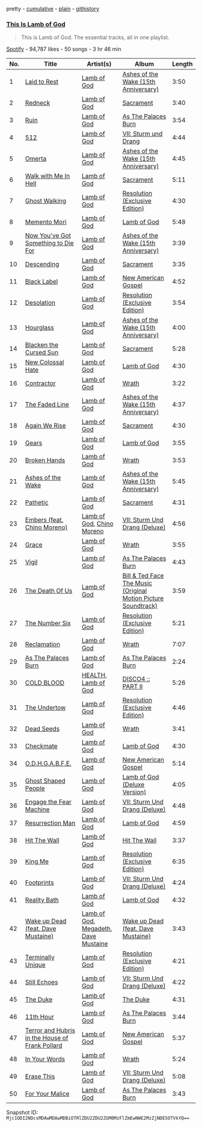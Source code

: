 pretty - [cumulative](/playlists/cumulative/37i9dQZF1DZ06evO2aV0uA.md) - [plain](/playlists/plain/37i9dQZF1DZ06evO2aV0uA) - [githistory](https://github.githistory.xyz/mackorone/spotify-playlist-archive/blob/main/playlists/plain/37i9dQZF1DZ06evO2aV0uA)

### [This Is Lamb of God](https://open.spotify.com/playlist/37i9dQZF1DZ06evO2aV0uA)

> This is Lamb of God\. The essential tracks, all in one playlist.

[Spotify](https://open.spotify.com/user/spotify) - 94,787 likes - 50 songs - 3 hr 46 min

| No. | Title | Artist(s) | Album | Length |
|---|---|---|---|---|
| 1 | [Laid to Rest](https://open.spotify.com/track/1yc53HK08sDab7PDFgnLWk) | [Lamb of God](https://open.spotify.com/artist/3JFsVIxOn7STeilPICkkB2) | [Ashes of the Wake \(15th Anniversary\)](https://open.spotify.com/album/3ffdUrEvCQJX6mn2ZTq93m) | 3:50 |
| 2 | [Redneck](https://open.spotify.com/track/04EtBLFIxbcVt9NdYgcrpF) | [Lamb of God](https://open.spotify.com/artist/3JFsVIxOn7STeilPICkkB2) | [Sacrament](https://open.spotify.com/album/1cikCss5SRQLrIAmpyHoVw) | 3:40 |
| 3 | [Ruin](https://open.spotify.com/track/3WeWaUyTww9gLKmimlwm5w) | [Lamb of God](https://open.spotify.com/artist/3JFsVIxOn7STeilPICkkB2) | [As The Palaces Burn](https://open.spotify.com/album/5OubC3vkQNuA3rVu6iD6xa) | 3:54 |
| 4 | [512](https://open.spotify.com/track/1WWq2DUV0UbO4XJda2usuv) | [Lamb of God](https://open.spotify.com/artist/3JFsVIxOn7STeilPICkkB2) | [VII: Sturm und Drang](https://open.spotify.com/album/3MnHIi1Nbk2TaHSE2dMVM0) | 4:44 |
| 5 | [Omerta](https://open.spotify.com/track/4Vb5Y6RQztThqqqFre24wL) | [Lamb of God](https://open.spotify.com/artist/3JFsVIxOn7STeilPICkkB2) | [Ashes of the Wake \(15th Anniversary\)](https://open.spotify.com/album/3ffdUrEvCQJX6mn2ZTq93m) | 4:45 |
| 6 | [Walk with Me In Hell](https://open.spotify.com/track/6vjvewW34Y3UiGQtJokGlY) | [Lamb of God](https://open.spotify.com/artist/3JFsVIxOn7STeilPICkkB2) | [Sacrament](https://open.spotify.com/album/1cikCss5SRQLrIAmpyHoVw) | 5:11 |
| 7 | [Ghost Walking](https://open.spotify.com/track/6pej2azEjNp6pEFpYPmCNi) | [Lamb of God](https://open.spotify.com/artist/3JFsVIxOn7STeilPICkkB2) | [Resolution \(Exclusive Edition\)](https://open.spotify.com/album/4ziMCfnsGVmOIaVjHzcPMk) | 4:30 |
| 8 | [Memento Mori](https://open.spotify.com/track/5I29F9GR0OkaU1nuxp9hU8) | [Lamb of God](https://open.spotify.com/artist/3JFsVIxOn7STeilPICkkB2) | [Lamb of God](https://open.spotify.com/album/34Y9ZcZ4b3WGbhx66zS0QV) | 5:48 |
| 9 | [Now You've Got Something to Die For](https://open.spotify.com/track/4YthwCt7NMqxQCQfJPZMnU) | [Lamb of God](https://open.spotify.com/artist/3JFsVIxOn7STeilPICkkB2) | [Ashes of the Wake \(15th Anniversary\)](https://open.spotify.com/album/3ffdUrEvCQJX6mn2ZTq93m) | 3:39 |
| 10 | [Descending](https://open.spotify.com/track/2rvQ8M4T6rbpc2c63pwNMu) | [Lamb of God](https://open.spotify.com/artist/3JFsVIxOn7STeilPICkkB2) | [Sacrament](https://open.spotify.com/album/1cikCss5SRQLrIAmpyHoVw) | 3:35 |
| 11 | [Black Label](https://open.spotify.com/track/18tzenBUBfhF6Z15SGiGPk) | [Lamb of God](https://open.spotify.com/artist/3JFsVIxOn7STeilPICkkB2) | [New American Gospel](https://open.spotify.com/album/53U3R5G1IvQbdl7ZCa052t) | 4:52 |
| 12 | [Desolation](https://open.spotify.com/track/7yIAdtIAx9c0bQK36o27a5) | [Lamb of God](https://open.spotify.com/artist/3JFsVIxOn7STeilPICkkB2) | [Resolution \(Exclusive Edition\)](https://open.spotify.com/album/4ziMCfnsGVmOIaVjHzcPMk) | 3:54 |
| 13 | [Hourglass](https://open.spotify.com/track/2pd1Lm8Jsslf2VdWQv0Je8) | [Lamb of God](https://open.spotify.com/artist/3JFsVIxOn7STeilPICkkB2) | [Ashes of the Wake \(15th Anniversary\)](https://open.spotify.com/album/3ffdUrEvCQJX6mn2ZTq93m) | 4:00 |
| 14 | [Blacken the Cursed Sun](https://open.spotify.com/track/7gNqCN4EK3B0mnklBp7EqP) | [Lamb of God](https://open.spotify.com/artist/3JFsVIxOn7STeilPICkkB2) | [Sacrament](https://open.spotify.com/album/1cikCss5SRQLrIAmpyHoVw) | 5:28 |
| 15 | [New Colossal Hate](https://open.spotify.com/track/1ILi61AsfqMfUvxWpoJiuc) | [Lamb of God](https://open.spotify.com/artist/3JFsVIxOn7STeilPICkkB2) | [Lamb of God](https://open.spotify.com/album/34Y9ZcZ4b3WGbhx66zS0QV) | 4:30 |
| 16 | [Contractor](https://open.spotify.com/track/26BpFV93BbQ07OierXsHqE) | [Lamb of God](https://open.spotify.com/artist/3JFsVIxOn7STeilPICkkB2) | [Wrath](https://open.spotify.com/album/4j5zQAcdn9hWdP9H8BH0jX) | 3:22 |
| 17 | [The Faded Line](https://open.spotify.com/track/46WIf1TzfOl4jfaWbGn9QT) | [Lamb of God](https://open.spotify.com/artist/3JFsVIxOn7STeilPICkkB2) | [Ashes of the Wake \(15th Anniversary\)](https://open.spotify.com/album/3ffdUrEvCQJX6mn2ZTq93m) | 4:37 |
| 18 | [Again We Rise](https://open.spotify.com/track/5b7PFsHhtWAFV2AZC869Mf) | [Lamb of God](https://open.spotify.com/artist/3JFsVIxOn7STeilPICkkB2) | [Sacrament](https://open.spotify.com/album/1cikCss5SRQLrIAmpyHoVw) | 4:30 |
| 19 | [Gears](https://open.spotify.com/track/5GwPTFXjE3WLJevK6KLMyc) | [Lamb of God](https://open.spotify.com/artist/3JFsVIxOn7STeilPICkkB2) | [Lamb of God](https://open.spotify.com/album/34Y9ZcZ4b3WGbhx66zS0QV) | 3:55 |
| 20 | [Broken Hands](https://open.spotify.com/track/1vSXIfAsN3AGa4H1pPHKVj) | [Lamb of God](https://open.spotify.com/artist/3JFsVIxOn7STeilPICkkB2) | [Wrath](https://open.spotify.com/album/4j5zQAcdn9hWdP9H8BH0jX) | 3:53 |
| 21 | [Ashes of the Wake](https://open.spotify.com/track/4qRe7JlY6zvKzrzlXTugo6) | [Lamb of God](https://open.spotify.com/artist/3JFsVIxOn7STeilPICkkB2) | [Ashes of the Wake \(15th Anniversary\)](https://open.spotify.com/album/3ffdUrEvCQJX6mn2ZTq93m) | 5:45 |
| 22 | [Pathetic](https://open.spotify.com/track/5PQ3KfvXm88J5h5mXJusPz) | [Lamb of God](https://open.spotify.com/artist/3JFsVIxOn7STeilPICkkB2) | [Sacrament](https://open.spotify.com/album/1cikCss5SRQLrIAmpyHoVw) | 4:31 |
| 23 | [Embers \(feat\. Chino Moreno\)](https://open.spotify.com/track/4vIKoOznt2p6YhGSHzrksC) | [Lamb of God](https://open.spotify.com/artist/3JFsVIxOn7STeilPICkkB2), [Chino Moreno](https://open.spotify.com/artist/0Wfo0pd0KC47vx7uUEVOQ9) | [VII: Sturm Und Drang \(Deluxe\)](https://open.spotify.com/album/01Lg3FKNxZ0We36Exz8Q9V) | 4:56 |
| 24 | [Grace](https://open.spotify.com/track/2F9tfxxFvnbijR10IvW6Rg) | [Lamb of God](https://open.spotify.com/artist/3JFsVIxOn7STeilPICkkB2) | [Wrath](https://open.spotify.com/album/4j5zQAcdn9hWdP9H8BH0jX) | 3:55 |
| 25 | [Vigil](https://open.spotify.com/track/77XOYoYeK1CoTfnKUIXTjk) | [Lamb of God](https://open.spotify.com/artist/3JFsVIxOn7STeilPICkkB2) | [As The Palaces Burn](https://open.spotify.com/album/5OubC3vkQNuA3rVu6iD6xa) | 4:43 |
| 26 | [The Death Of Us](https://open.spotify.com/track/4QWm4vWg9I9kCKY5lPQh43) | [Lamb of God](https://open.spotify.com/artist/3JFsVIxOn7STeilPICkkB2) | [Bill & Ted Face The Music \(Original Motion Picture Soundtrack\)](https://open.spotify.com/album/5tBqYNxRj9fUW6s7OuzBnz) | 3:59 |
| 27 | [The Number Six](https://open.spotify.com/track/6RZrBh8AdD9dDvcre8OmMA) | [Lamb of God](https://open.spotify.com/artist/3JFsVIxOn7STeilPICkkB2) | [Resolution \(Exclusive Edition\)](https://open.spotify.com/album/4ziMCfnsGVmOIaVjHzcPMk) | 5:21 |
| 28 | [Reclamation](https://open.spotify.com/track/57JvwdRmUxwt4zi2Kk4OLC) | [Lamb of God](https://open.spotify.com/artist/3JFsVIxOn7STeilPICkkB2) | [Wrath](https://open.spotify.com/album/4j5zQAcdn9hWdP9H8BH0jX) | 7:07 |
| 29 | [As The Palaces Burn](https://open.spotify.com/track/2KjmnyVafBbq4VEnrJ5rra) | [Lamb of God](https://open.spotify.com/artist/3JFsVIxOn7STeilPICkkB2) | [As The Palaces Burn](https://open.spotify.com/album/5OubC3vkQNuA3rVu6iD6xa) | 2:24 |
| 30 | [COLD BLOOD](https://open.spotify.com/track/50iNloLV9uEyEvVzuwl6kz) | [HEALTH](https://open.spotify.com/artist/6FfjnGXMhxSsJTuGLWBDth), [Lamb of God](https://open.spotify.com/artist/3JFsVIxOn7STeilPICkkB2) | [DISCO4 :: PART II](https://open.spotify.com/album/4pk3IXbfaU0cK7oHuEdbEJ) | 5:26 |
| 31 | [The Undertow](https://open.spotify.com/track/2gKK35fVfoGT67MbkPgJY9) | [Lamb of God](https://open.spotify.com/artist/3JFsVIxOn7STeilPICkkB2) | [Resolution \(Exclusive Edition\)](https://open.spotify.com/album/4ziMCfnsGVmOIaVjHzcPMk) | 4:46 |
| 32 | [Dead Seeds](https://open.spotify.com/track/4KVfAs5lGzPHunOT1OZ5fG) | [Lamb of God](https://open.spotify.com/artist/3JFsVIxOn7STeilPICkkB2) | [Wrath](https://open.spotify.com/album/4j5zQAcdn9hWdP9H8BH0jX) | 3:41 |
| 33 | [Checkmate](https://open.spotify.com/track/1iqj7vNKGuT0AIGJ11Kojy) | [Lamb of God](https://open.spotify.com/artist/3JFsVIxOn7STeilPICkkB2) | [Lamb of God](https://open.spotify.com/album/34Y9ZcZ4b3WGbhx66zS0QV) | 4:30 |
| 34 | [O.D.H.G.A.B.F.E.](https://open.spotify.com/track/11M3gnPfyG089gHXVwmBKt) | [Lamb of God](https://open.spotify.com/artist/3JFsVIxOn7STeilPICkkB2) | [New American Gospel](https://open.spotify.com/album/53U3R5G1IvQbdl7ZCa052t) | 5:14 |
| 35 | [Ghost Shaped People](https://open.spotify.com/track/6gq5YInoFxEUT13bzu9DyC) | [Lamb of God](https://open.spotify.com/artist/3JFsVIxOn7STeilPICkkB2) | [Lamb of God \(Deluxe Version\)](https://open.spotify.com/album/13oFnEbK6yXLZBLm1rMqzE) | 4:05 |
| 36 | [Engage the Fear Machine](https://open.spotify.com/track/4R18Uyjo017HPKx6v4Lcab) | [Lamb of God](https://open.spotify.com/artist/3JFsVIxOn7STeilPICkkB2) | [VII: Sturm Und Drang \(Deluxe\)](https://open.spotify.com/album/01Lg3FKNxZ0We36Exz8Q9V) | 4:48 |
| 37 | [Resurrection Man](https://open.spotify.com/track/520RXauS1LLY6sTUUOO7h4) | [Lamb of God](https://open.spotify.com/artist/3JFsVIxOn7STeilPICkkB2) | [Lamb of God](https://open.spotify.com/album/7FEBQOq6SXl4CsqR6wTTGy) | 4:59 |
| 38 | [Hit The Wall](https://open.spotify.com/track/4IPEqUgslMB8nfEFdY5Lpm) | [Lamb of God](https://open.spotify.com/artist/3JFsVIxOn7STeilPICkkB2) | [Hit The Wall](https://open.spotify.com/album/0XJrScbEI5GTBLOnvqI16x) | 3:37 |
| 39 | [King Me](https://open.spotify.com/track/7v5yAaXL6mqdZdl87jmO8T) | [Lamb of God](https://open.spotify.com/artist/3JFsVIxOn7STeilPICkkB2) | [Resolution \(Exclusive Edition\)](https://open.spotify.com/album/4ziMCfnsGVmOIaVjHzcPMk) | 6:35 |
| 40 | [Footprints](https://open.spotify.com/track/5EP7CdqAOvhOs6LJWw69sA) | [Lamb of God](https://open.spotify.com/artist/3JFsVIxOn7STeilPICkkB2) | [VII: Sturm Und Drang \(Deluxe\)](https://open.spotify.com/album/01Lg3FKNxZ0We36Exz8Q9V) | 4:24 |
| 41 | [Reality Bath](https://open.spotify.com/track/0GwyDNEcUavoLYdK0oDDSI) | [Lamb of God](https://open.spotify.com/artist/3JFsVIxOn7STeilPICkkB2) | [Lamb of God](https://open.spotify.com/album/34Y9ZcZ4b3WGbhx66zS0QV) | 4:32 |
| 42 | [Wake up Dead \(feat\. Dave Mustaine\)](https://open.spotify.com/track/4v3Iyw1DP578eRpoQPpcv9) | [Lamb of God](https://open.spotify.com/artist/3JFsVIxOn7STeilPICkkB2), [Megadeth](https://open.spotify.com/artist/1Yox196W7bzVNZI7RBaPnf), [Dave Mustaine](https://open.spotify.com/artist/6jhdkDXD8A4iI2pLpb90QC) | [Wake up Dead \(feat\. Dave Mustaine\)](https://open.spotify.com/album/6BJrJlkffGEpipjY9OFq6t) | 3:43 |
| 43 | [Terminally Unique](https://open.spotify.com/track/6GHN2naulatxJhZOUulxEu) | [Lamb of God](https://open.spotify.com/artist/3JFsVIxOn7STeilPICkkB2) | [Resolution \(Exclusive Edition\)](https://open.spotify.com/album/4ziMCfnsGVmOIaVjHzcPMk) | 4:21 |
| 44 | [Still Echoes](https://open.spotify.com/track/4aQJOU4vaoPkwGsIEBBGcr) | [Lamb of God](https://open.spotify.com/artist/3JFsVIxOn7STeilPICkkB2) | [VII: Sturm Und Drang \(Deluxe\)](https://open.spotify.com/album/01Lg3FKNxZ0We36Exz8Q9V) | 4:22 |
| 45 | [The Duke](https://open.spotify.com/track/2JTikXpeRiapyDGR1p8ITD) | [Lamb of God](https://open.spotify.com/artist/3JFsVIxOn7STeilPICkkB2) | [The Duke](https://open.spotify.com/album/3RqpVGcEmgxboGRokP02Nw) | 4:31 |
| 46 | [11th Hour](https://open.spotify.com/track/6WDJv2slxzc6Xu7CVonDBM) | [Lamb of God](https://open.spotify.com/artist/3JFsVIxOn7STeilPICkkB2) | [As The Palaces Burn](https://open.spotify.com/album/5OubC3vkQNuA3rVu6iD6xa) | 3:44 |
| 47 | [Terror and Hubris in the House of Frank Pollard](https://open.spotify.com/track/6d2tguWs6yv0EkVlu9PgNz) | [Lamb of God](https://open.spotify.com/artist/3JFsVIxOn7STeilPICkkB2) | [New American Gospel](https://open.spotify.com/album/53U3R5G1IvQbdl7ZCa052t) | 5:37 |
| 48 | [In Your Words](https://open.spotify.com/track/7lVrIjVb0ctSCo00X7cDOk) | [Lamb of God](https://open.spotify.com/artist/3JFsVIxOn7STeilPICkkB2) | [Wrath](https://open.spotify.com/album/4j5zQAcdn9hWdP9H8BH0jX) | 5:24 |
| 49 | [Erase This](https://open.spotify.com/track/6y0PbQqNdZ5uxXuFAhDBJD) | [Lamb of God](https://open.spotify.com/artist/3JFsVIxOn7STeilPICkkB2) | [VII: Sturm Und Drang \(Deluxe\)](https://open.spotify.com/album/01Lg3FKNxZ0We36Exz8Q9V) | 5:08 |
| 50 | [For Your Malice](https://open.spotify.com/track/3jH1c9em3bdzwkc2JjYJwY) | [Lamb of God](https://open.spotify.com/artist/3JFsVIxOn7STeilPICkkB2) | [As The Palaces Burn](https://open.spotify.com/album/5OubC3vkQNuA3rVu6iD6xa) | 3:43 |

Snapshot ID: `Mjc1ODI2NDcsMDAwMDAwMDBiOTRlZDU2ZDU2ZGM0MzFlZmEwNWE2MzZjNDE5OTVkYQ==`
